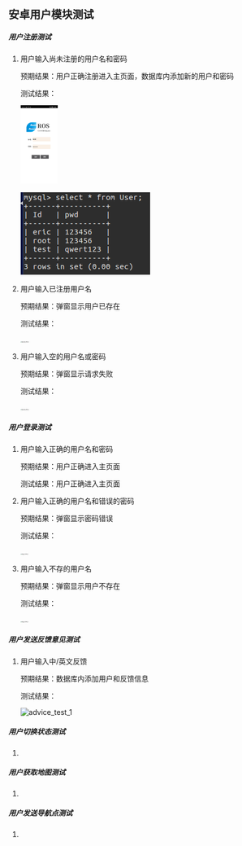 ## 安卓用户模块测试

##### 用户注册测试

1. 用户输入尚未注册的用户名和密码

   预期结果：用户正确注册进入主页面，数据库内添加新的用户和密码

   测试结果：

   <img src=".\Android_result\sgn_up_test_1_1.png" alt="sgn_up_test_1_1" style="zoom:15%;" />

   ![sgn_up_test_1_3](.\Android_result\sgn_up_test_1_3.png)

2. 用户输入已注册用户名

   预期结果：弹窗显示用户已存在

   测试结果：

   <img src="\Android_result\sgn_up_test_2.png" alt="sgn_up_test_2" style="zoom:15%;" />

3. 用户输入空的用户名或密码

   预期结果：弹窗显示请求失败

   测试结果：

   <img src="\Android_result\sgn_up_test_3.png" alt="sgn_up_test_3" style="zoom:15%;" />

##### 用户登录测试

1. 用户输入正确的用户名和密码

   预期结果：用户正确进入主页面

   测试结果：用户正确进入主页面

2. 用户输入正确的用户名和错误的密码

   预期结果：弹窗显示密码错误

   测试结果：

   <img src="\Android_result\log_in_test_2.png" alt="log_in_test_2" style="zoom:15%;" />

3. 用户输入不存的用户名

   预期结果：弹窗显示用户不存在

   测试结果：

   <img src="\Android_result\log_in_test_3.png" alt="log_in_test_3" style="zoom:15%;" />

##### 用户发送反馈意见测试

1. 用户输入中/英文反馈

   预期结果：数据库内添加用户和反馈信息

   测试结果：

   ![advice_test_1](\Android_result\advice_test_1.png)

##### 用户切换状态测试

1. 

##### 用户获取地图测试

1. 

##### 用户发送导航点测试

1. 